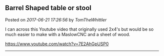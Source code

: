 ## Barrel Shaped table or stool
Posted on *2017-06-21 17:26:56* by *TomTheWhittler*

I can across this Youtube video that originally used 2x4's but would be so much easier to make with a MaslowCNC and a sheet of wood.

https://www.youtube.com/watch?v=7E2AhGpUSP0

---

